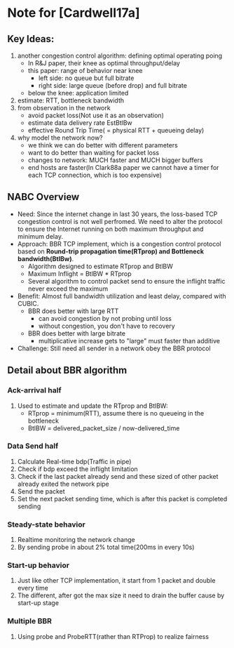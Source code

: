 # Note for [Cardwell17a]

## Key Ideas:
1. another congestion control algorithm: defining optimal operating poing
	* In R&J paper, their knee as optimal throughput/delay
	* this paper: range of behavior near knee
		* left side: no queue but full bitrate
		* right side: large queue (before drop) and full bitrate
	* below the knee: application limited
2. estimate: RTT, bottleneck bandwidth
3. from observation in the network
	* avoid packet loss(Not use it as an observation)
	* estimate data delivery rate EstBtlBw
	* effective Round Trip Time( = physical RTT + queueing delay)
4. why model the network now?
	* we think we can do better with different parameters
	* want to do better than waiting for packet loss
	* changes to network: MUCH faster and MUCH bigger buffers
	* end hosts are faster(In Clark88a paper we cannot have a timer for each TCP connection, which is too expensive)

## NABC Overview
* Need: Since the internet change in last 30 years, the loss-based TCP congestion control is not well perfromed. We need to alter the protocol to ensure the Internet running on both maximum throughput and minimum delay.
* Approach: BBR TCP implement, which is a congestion control protocol based on **Round-trip propagation time(RTprop) and Bottleneck bandwidth(BtlBw)**.
	* Algorithm designed to estimate RTprop and BtlBW
	* Maximum Inflight = BtlBW * RTprop
	* Several algorithm to control packet send to ensure the inflight traffic never exceed the maximum
* Benefit: Almost full bandwidth utilization and least delay, compared with CUBIC.
	* BBR does better with large RTT
		* can avoid congestion by not probing until loss
		* without congestion, you don't have to recovery
	* BBR does better with large bitrate
		* multiplicative increase gets to "large" must faster than additive
* Challenge: Still need all sender in a network obey the BBR protocol

## Detail about BBR algorithm

### Ack-arrival half
1. Used to estimate and update the RTprop and BtlBW:
	* RTprop = minimum(RTT), assume there is no queueing in the bottleneck
	* BtlBW = delivered\_packet\_size / now-delivered\_time

### Data Send half
1. Calculate Real-time bdp(Traffic in pipe)
2. Check if bdp exceed the inflight limitation
3. Check if the last packet already send and these sized of other packet already exited the network pipe
4. Send the packet
5. Set the next packet sending time, which is after this packet is completed sending

### Steady-state behavior
1. Realtime monitoring the network change
2. By sending probe in about 2% total time(200ms in every 10s)

### Start-up behavior
1. Just like other TCP implementation, it start from 1 packet and double every time
2. The different, after got the max size it need to drain the buffer cause by start-up stage

### Multiple BBR
1. Using probe and ProbeRTT(rather than RTProp) to realize fairness
